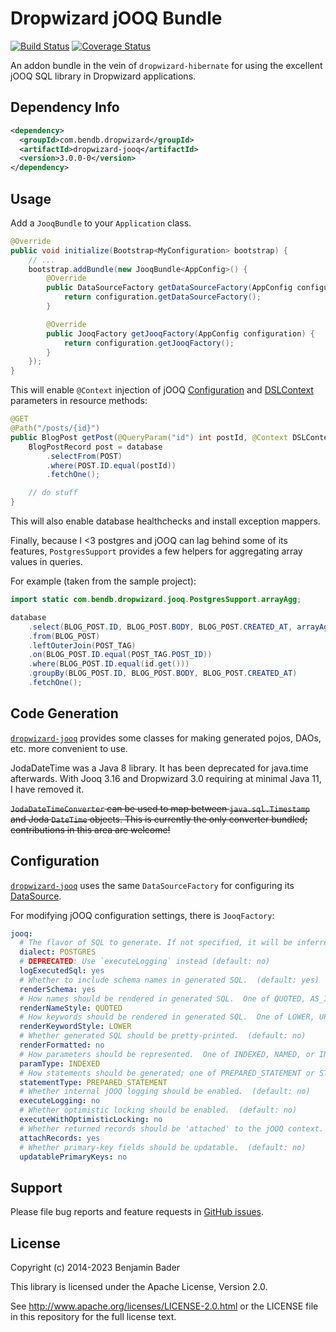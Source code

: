 Dropwizard jOOQ Bundle
======================

[![Build Status](https://travis-ci.org/benjamin-bader/droptools.svg?branch=master)](https://travis-ci.org/benjamin-bader/droptools)
[![Coverage Status](https://img.shields.io/coveralls/benjamin-bader/droptools.svg)](https://coveralls.io/r/benjamin-bader/droptools?branch=master)

An addon bundle in the vein of `dropwizard-hibernate` for using the excellent jOOQ SQL library in Dropwizard applications.


Dependency Info
---------------

```xml
<dependency>
  <groupId>com.bendb.dropwizard</groupId>
  <artifactId>dropwizard-jooq</artifactId>
  <version>3.0.0-0</version>
</dependency>
```

Usage
-----

Add a `JooqBundle` to your `Application` class.

```java
@Override
public void initialize(Bootstrap<MyConfiguration> bootstrap) {
    // ...
    bootstrap.addBundle(new JooqBundle<AppConfig>() {
        @Override
        public DataSourceFactory getDataSourceFactory(AppConfig configuration) {
            return configuration.getDataSourceFactory();
        }

        @Override
        public JooqFactory getJooqFactory(AppConfig configuration) {
            return configuration.getJooqFactory();
        }
    });
}
```


This will enable `@Context` injection of jOOQ [Configuration](http://www.jooq.org/javadoc/3.5.0/org/jooq/Configuration.html) and [DSLContext](http://www.jooq.org/javadoc/3.5.0/org/jooq/DSLContext.html) parameters in resource methods:

```java
@GET
@Path("/posts/{id}")
public BlogPost getPost(@QueryParam("id") int postId, @Context DSLContext database) {
    BlogPostRecord post = database
        .selectFrom(POST)
        .where(POST.ID.equal(postId))
        .fetchOne();

    // do stuff
}
```

This will also enable database healthchecks and install exception mappers.

Finally, because I <3 postgres and jOOQ can lag behind some of its features, `PostgresSupport` provides a few helpers for aggregating array values in queries.

For example (taken from the sample project):

```java
import static com.bendb.dropwizard.jooq.PostgresSupport.arrayAgg;

database
    .select(BLOG_POST.ID, BLOG_POST.BODY, BLOG_POST.CREATED_AT, arrayAgg(POST_TAG.TAG_NAME))
    .from(BLOG_POST)
    .leftOuterJoin(POST_TAG)
    .on(BLOG_POST.ID.equal(POST_TAG.POST_ID))
    .where(BLOG_POST.ID.equal(id.get()))
    .groupBy(BLOG_POST.ID, BLOG_POST.BODY, BLOG_POST.CREATED_AT)
    .fetchOne();
```


Code Generation
---------------

[`dropwizard-jooq`](http://droptools.bendb.com/) provides some classes for making generated pojos, DAOs, etc. more convenient to use.


JodaDateTime was a Java 8 library. It has been deprecated for java.time afterwards. With Jooq 3.16 and Dropwizard 3.0
requiring at minimal Java 11, I have removed it.

~~`JodaDateTimeConverter` can be used to map between `java.sql.Timestamp` and Joda `DateTime` objects.  This is currently the only converter bundled; contributions in this area are welcome!~~


Configuration
-------------

[`dropwizard-jooq`](http://droptools.bendb.com/) uses the same `DataSourceFactory` for configuring its [DataSource](http://docs.oracle.com/javase/7/docs/api/javax/sql/DataSource.html).

For modifying jOOQ configuration settings, there is `JooqFactory`:

```yaml
jooq:
  # The flavor of SQL to generate. If not specified, it will be inferred from the JDBC connection URL.  (default: null)
  dialect: POSTGRES
  # DEPRECATED: Use `executeLogging` instead (default: no)
  logExecutedSql: yes
  # Whether to include schema names in generated SQL.  (default: yes)
  renderSchema: yes
  # How names should be rendered in generated SQL.  One of QUOTED, AS_IS, LOWER, or UPPER.  (default: QUOTED)
  renderNameStyle: QUOTED
  # How keywords should be rendered in generated SQL.  One of LOWER, UPPER.  (default: UPPER)
  renderKeywordStyle: LOWER
  # Whether generated SQL should be pretty-printed.  (default: no)
  renderFormatted: no
  # How parameters should be represented.  One of INDEXED, NAMED, or INLINE.  (default: INDEXED)
  paramType: INDEXED
  # How statements should be generated; one of PREPARED_STATEMENT or STATIC_STATEMENT.  (default: PREPARED_STATEMENT)
  statementType: PREPARED_STATEMENT
  # Whether internal jOOQ logging should be enabled.  (default: no)
  executeLogging: no
  # Whether optimistic locking should be enabled.  (default: no)
  executeWithOptimisticLocking: no
  # Whether returned records should be 'attached' to the jOOQ context.  (default: yes)
  attachRecords: yes
  # Whether primary-key fields should be updatable.  (default: no)
  updatablePrimaryKeys: no
```

Support
-------

Please file bug reports and feature requests in [GitHub issues](https://github.com/benjamin-bader/droptools/issues).


License
-------

Copyright (c) 2014-2023 Benjamin Bader

This library is licensed under the Apache License, Version 2.0.

See http://www.apache.org/licenses/LICENSE-2.0.html or the LICENSE file in this repository for the full license text.
